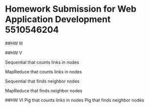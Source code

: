 # Homework Submission for Web Application Development 5510546204

##HW III

##HW V

Sequential that counts links in nodes

MapReduce that counts links in nodes

Sequential that finds neighbor nodes

MapReduce that finds neighbor nodes

##HW VI
Pig that counts links in nodes
Pig that finds neighbor nodes
